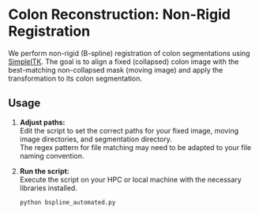 # Colon Reconstruction: Non-Rigid Registration

We perform non-rigid (B-spline) registration of colon segmentations using [SimpleITK](https://simpleitk.readthedocs.io/). The goal is to align a fixed (collapsed) colon image with the best-matching non-collapsed mask (moving image) and apply the transformation to its colon segmentation.

## Usage

1. **Adjust paths:**  
   Edit the script to set the correct paths for your fixed image, moving image directories, and segmentation directory.  
   The regex pattern for file matching may need to be adapted to your file naming convention.

2. **Run the script:**  
   Execute the script on your HPC or local machine with the necessary libraries installed.

   ```bash
   python bspline_automated.py
   ```
